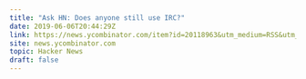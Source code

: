 ```yaml
---
title: "Ask HN: Does anyone still use IRC?"
date: 2019-06-06T20:44:29Z
link: https://news.ycombinator.com/item?id=20118963&utm_medium=RSS&utm_source=hune
site: news.ycombinator.com
topic: Hacker News
draft: false
---
```


